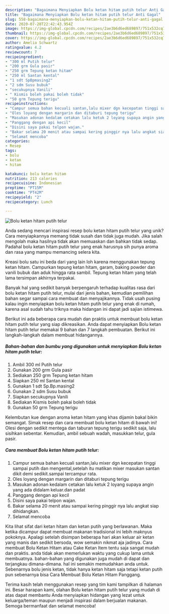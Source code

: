 ```yaml
---
description: "Bagaimana Menyiapkan Bolu ketan hitam putih telur Anti Gagal"
title: "Bagaimana Menyiapkan Bolu ketan hitam putih telur Anti Gagal"
slug: 558-bagaimana-menyiapkan-bolu-ketan-hitam-putih-telur-anti-gagal
date: 2020-07-28T22:42:43.954Z
image: https://img-global.cpcdn.com/recipes/2ae3b6d6ed689897/751x532cq70/bolu-ketan-hitam-putih-telur-foto-resep-utama.jpg
thumbnail: https://img-global.cpcdn.com/recipes/2ae3b6d6ed689897/751x532cq70/bolu-ketan-hitam-putih-telur-foto-resep-utama.jpg
cover: https://img-global.cpcdn.com/recipes/2ae3b6d6ed689897/751x532cq70/bolu-ketan-hitam-putih-telur-foto-resep-utama.jpg
author: Amelia Schwartz
ratingvalue: 4.2
reviewcount: 7
recipeingredient:
- "300 ml Putih telur"
- "200 grm Gula pasir"
- "250 grm Tepung ketan hitam"
- "250 ml Santan kental"
- "1 sdt SpBpmasing2"
- "2 sdm Susu bubuk"
- "secukupnya Vanili"
- " Kismis boleh pakai boleh tidak"
- "50 grm Tepung terigu"
recipeinstructions:
- "Campur semua bahan kecuali santan,lalu mixer dgn kecepatan tinggi sampai putih dan mengental,setelah itu matikan mixer masukan santan dikit demi sedikit.sampai tercampur rata."
- "Oles loyang dengan margarin dan ditaburi tepung terigu"
- "Masukan adonan kedalam cetakan lalu ketuk 2 loyang supaya angin yang ada didalam keluar.dan padat"
- "Panggang dengan api kecil"
- "Disini saya pakai telpon wajan."
- "Bakar selama 20 menit atau sampai kering pinggir nya lalu angkat siap dihidangkan."
- "Selamat mencoba"
categories:
- Resep
tags:
- bolu
- ketan
- hitam

katakunci: bolu ketan hitam 
nutrition: 213 calories
recipecuisine: Indonesian
preptime: "PT15M"
cooktime: "PT42M"
recipeyield: "2"
recipecategory: Lunch

---
```



![Bolu ketan hitam putih telur](https://img-global.cpcdn.com/recipes/2ae3b6d6ed689897/751x532cq70/bolu-ketan-hitam-putih-telur-foto-resep-utama.jpg)

Anda sedang mencari inspirasi resep bolu ketan hitam putih telur yang unik? Cara menyiapkannya memang tidak susah dan tidak juga mudah. Jika salah mengolah maka hasilnya tidak akan memuaskan dan bahkan tidak sedap. Padahal bolu ketan hitam putih telur yang enak harusnya sih punya aroma dan rasa yang mampu memancing selera kita.

Kreasi bolu satu ini beda dari yang lain loh karena menggunakan tepung ketan hitam. Campurkan tepung ketan hitam, garam, baking powder dan vanili bubuk dan aduk hingga rata sambil. Tepung ketan hitam yang telah lama tersimpan akhirnya terpakai.

Banyak hal yang sedikit banyak berpengaruh terhadap kualitas rasa dari bolu ketan hitam putih telur, mulai dari jenis bahan, kemudian pemilihan bahan segar sampai cara membuat dan menyajikannya. Tidak usah pusing kalau ingin menyiapkan bolu ketan hitam putih telur yang enak di rumah, karena asal sudah tahu triknya maka hidangan ini dapat jadi sajian istimewa.


Berikut ini ada beberapa cara mudah dan praktis untuk membuat bolu ketan hitam putih telur yang siap dikreasikan. Anda dapat menyiapkan Bolu ketan hitam putih telur memakai 9 bahan dan 7 langkah pembuatan. Berikut ini langkah-langkah dalam membuat hidangannya.

<!--inarticleads1-->

##### Bahan-bahan dan bumbu yang digunakan untuk menyiapkan Bolu ketan hitam putih telur:

1. Ambil 300 ml Putih telur
1. Gunakan 200 grm Gula pasir
1. Sediakan 250 grm Tepung ketan hitam
1. Siapkan 250 ml Santan kental
1. Gunakan 1 sdt Sp.Bp.masing2
1. Gunakan 2 sdm Susu bubuk
1. Siapkan secukupnya Vanili
1. Sediakan  Kismis boleh pakai boleh tidak
1. Gunakan 50 grm Tepung terigu


Kelembutan kue dengan aroma ketan hitam yang khas dijamin bakal bikin semangat. Simak resep dan cara membuat bolu ketan hitam di bawah ini! Olesi dengan sedikit mentega dan taburan tepung terigu sedikit saja, lalu sisihkan sebentar. Kemudian, ambil sebuah wadah, masukkan telur, gula pasir. 

<!--inarticleads2-->

##### Cara membuat Bolu ketan hitam putih telur:

1. Campur semua bahan kecuali santan,lalu mixer dgn kecepatan tinggi sampai putih dan mengental,setelah itu matikan mixer masukan santan dikit demi sedikit.sampai tercampur rata.
1. Oles loyang dengan margarin dan ditaburi tepung terigu
1. Masukan adonan kedalam cetakan lalu ketuk 2 loyang supaya angin yang ada didalam keluar.dan padat
1. Panggang dengan api kecil
1. Disini saya pakai telpon wajan.
1. Bakar selama 20 menit atau sampai kering pinggir nya lalu angkat siap dihidangkan.
1. Selamat mencoba


Kita lihat sifat dari ketan hitam dan ketan putih yang berlawanan. Maka ketika dicampur dapat membuat makanan tradisional ini lebih maknyus pokoknya. Apalagi setelah disimpan beberapa hari akan keluar air ketan yang manis dan sedikit bersoda, wow semakin nikmat aja jadinya. Cara membuat Bolu Ketan Hitam atau Cake Ketan Item tentu saja sangat mudah dan praktis. anda tidak akan memerlukan waktu yang cukup lama untuk membuatnya. bahan-bahan yang digunakan juga mudah di dapat dan terjangkau dimana-dimana. hal ini semakin memudahkan anda untuk. Sebenarnya bolu jenis ketan, tidak hanya ketan hitam saja tetapi ketan putih pun sebenarnya bisa Cara Membuat Bolu Ketan Hitam Panggang. 

Terima kasih telah menggunakan resep yang tim kami tampilkan di halaman ini. Besar harapan kami, olahan Bolu ketan hitam putih telur yang mudah di atas dapat membantu Anda menyiapkan hidangan yang lezat untuk keluarga/teman maupun menjadi inspirasi dalam berjualan makanan. Semoga bermanfaat dan selamat mencoba!
